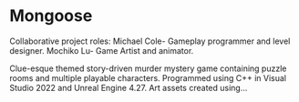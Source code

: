 # Mongoose

Collaborative project roles: 
  Michael Cole- Gameplay programmer and level designer.
  Mochiko Lu- Game Artist and animator.

Clue-esque themed story-driven murder mystery game containing puzzle rooms and multiple playable characters.
Programmed using C++ in Visual Studio 2022 and Unreal Engine 4.27.
Art assets created using...
